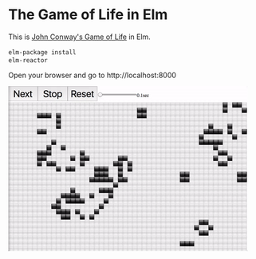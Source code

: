 # The Game of Life in Elm

This is [John Conway's Game of Life](https://en.wikipedia.org/wiki/Conway%27s_Game_of_Life) in Elm.


```
elm-package install
elm-reactor
```

Open your browser and go to http://localhost:8000

![game of life demo gif](https://github.com/gom-dev/game-of-life/raw/master/demo-gif.gif)
